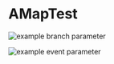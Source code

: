 # AMapTest

![example branch parameter](https://github.com/ms03001620/AMapTest/actions/workflows/test_ci.yml/badge.svg?branch=test_ci)

![example event parameter](https://github.com/ms03001620/AMapTest/actions/workflows/test_ci.yml/badge.svg?event=push)